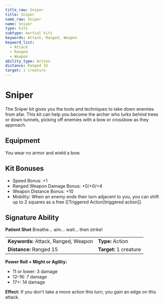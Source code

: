 ```yaml
---
title_raw: Sniper
title: Sniper
name_raw: Sniper
name: Sniper
type: kits
subtype: martial kits
keywords: Attack, Ranged, Weapon
keyword_list:
  - Attack
  - Ranged
  - Weapon
ability_type: Action
distance: Ranged 15
target: 1 creature
---
```


# Sniper

The Sniper kit gives you the tools and techniques to take down enemies from afar. This kit can help you become the archer who lurks behind trees or down tunnels, picking off enemies with a bow or crossbow as they approach.

## Equipment

You wear no armor and wield a bow.

## Kit Bonuses

- Speed Bonus: +1
- Ranged Weapon Damage Bonus: +0/+0/+4
- Weapon Distance Bonus: +10
- Mobility: When an enemy ends their turn adjacent to you, you can shift up to 2 squares as a free [[Triggered Action|triggered action]].

## Signature Ability

**Patient Shot** Breathe… aim… wait… then strike!

|                                      |                        |
| :----------------------------------- | :--------------------- |
| **Keywords:** Attack, Ranged, Weapon | **Type:** Action       |
| **Distance:** Ranged 15              | **Target:** 1 creature |

**Power Roll + Might or Agility:**

- 11 or lower: 3 damage
- 12–16: 7 damage
- 17+: 14 damage

**Effect:** If you don't take a move action this turn, you gain an edge on this attack.
